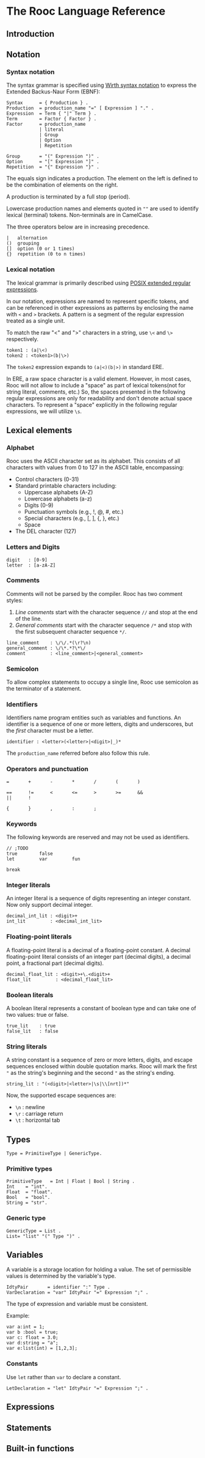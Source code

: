 # The Rooc Language Reference

## Introduction

## Notation

### Syntax notation

The syntax grammar is specified using [Wirth syntax notation](https://en.wikipedia.org/wiki/Wirth_syntax_notation) to express the Extended Backus-Naur Form (EBNF):

```ebnf
Syntax      = { Production } .
Production  = production_name "=" [ Expression ] "." .
Expression  = Term { "|" Term } .
Term        = Factor { Factor } .
Factor      = production_name
            | literal
            | Group 
            | Option 
            | Repetition

Group       = "(" Expression ")" .
Option      = "[" Expression "]" .
Repetition  = "{" Expression "}" .
```

The equals sign indicates a production. 
The element on the left is defined to be the combination of elements on the right. 

A production is terminated by a full stop (period).

Lowercase production names and elements quoted in `""` are used to identify lexical (terminal) tokens. Non-terminals are in CamelCase. 

The three operators below are in increasing precedence.

```ebnf
|   alternation
()  grouping
[]  option (0 or 1 times)
{}  repetition (0 to n times)
```

### Lexical notation

The lexical grammar is primarily described using [POSIX extended regular expressions](https://en.wikibooks.org/wiki/Regular_Expressions/POSIX-Extended_Regular_Expressions).

In our notation, expressions are named to represent specific tokens, and can be referenced in other expressions as patterns by enclosing the name with `<` and `>` brackets. 
A pattern is a segment of the regular expression treated as a single unit.

To match the raw "<" and ">" characters in a string, use `\<` and `\>` respectively.

```
token1 : (a|\<)
token2 : <token1>(b|\>)
```

The `token2` expression expands to `(a|<)(b|>)` in standard ERE.

In ERE, a raw space character is a valid element. 
However, in most cases, Rooc will not allow to include a "space" as part of lexical tokens(not for string literal, comments, etc.) So, the spaces presented in the following regular expressions are only for readability and don't denote actual space characters.
To represent a "space" explicitly in the following regular expressions, we will utilize `\s`.

## Lexical elements

### Alphabet

Rooc uses the ASCII character set as its alphabet. This consists of all characters with values from 0 to 127 in the ASCII table, encompassing:

* Control characters (0-31)
* Standard printable characters including:
    * Uppercase alphabets (A-Z)
    * Lowercase alphabets (a-z)
    * Digits (0-9)
    * Punctuation symbols (e.g., !, @, #, etc.)
    * Special characters (e.g., [, ], {, }, etc.)
    * Space
* The DEL character (127)

### Letters and Digits

```
digit   : [0-9]
letter  : [a-zA-Z]
```

### Comments

Comments will not be parsed by the compiler. Rooc has two comment styles:

1. _Line comments_ start with the character sequence `//` and stop at the end of the line.
2. _General comments_ start with the character sequence `/*` and stop with the first subsequent character sequence `*/`.

```
line_comment    : \/\/.*(\r?\n)
general_comment : \/\*.*?\*\/
comment         : <line_comment>|<general_comment>
```

### Semicolon

To allow complex statements to occupy a single line, Rooc use semicolon as the terminator of a statement. 

### Identifiers

Identifiers name program entities such as variables and functions. An identifier is a sequence of one or more letters, digits and underscores, but the *first* character must be a letter.

```
identifier : <letter>(<letter>|<digit>|_)*
```

The `production_name` referred before also follow this rule.

### Operators and punctuation

```
=       +       -       *       /       (       )

==      !=      <       <=      >       >=      &&  
||      !       

{       }       ,       :       ;
```

<!-- ```
;NOTE: following style is too verbose
assign  : =
plus    : \+
minus   : -
times   : \*
divide  : /
lparen  : \(
rparen  : \)

eq      : ==
neq     : !=
lt      : <
leq     : <=
gt      : \>
geq     : \>=
and     : &&
or      : \|\|
not     : !

lbrace  : {
rbrace  : }
comma   : ,
colon   : :
``` -->

### Keywords

The following keywords are reserved and may not be used as identifiers.

```
// ;TODO
true        false
let         var         fun  

break
```

### Integer literals

An integer literal is a sequence of digits representing an integer constant. Now only support decimal integer.

<!-- ;TODO: non-decimal base integer literal -->

```
decimal_int_lit : <digit>+
int_lit         : <decimal_int_lit>
```


### Floating-point literals

A floating-point literal is a decimal of a floating-point constant.
A decimal floating-point literal consists of an integer part (decimal digits), a decimal point, a fractional part (decimal digits).

<!-- ;TODO: exponent part -->
<!-- ;TODO: omit leading zero -->
```
decimal_float_lit : <digit>+\.<digit>+
float_lit         : <decimal_float_lit>
```

### Boolean literals

A boolean literal represents a constant of boolean type and can take one of two values: true or false.

```
true_lit    : true
false_lit   : false
```


### String literals

A string constant is a sequence of zero or more letters, digits, and escape sequences enclosed within double quotation marks. Rooc will mark the first `"` as the string's beginning and the second `"` as the string's ending. 

```
string_lit : "(<digit>|<letter>|\s|\\[nrt])*"
```

Now, the supported escape sequences are:

* `\n` : newline
* `\r` : carriage return
* `\t` : horizontal tab


## Types

<!-- ;TODO: should struct be a type? -->


```ebnf
Type = PrimitiveType | GenericType.
```

### Primitive types

<!-- ;TODO: detailed type introduction -->

```ebnf
PrimitiveType   = Int | Float | Bool | String .
Int    = "int".
Float  = "float".
Bool   = "bool".
String = "str".
```


### Generic type

```ebnf
GenericType = List .
List= "list" "(" Type ")" .
```

## Variables

A variable is a storage location for holding a value. The set of permissible values is determined by the variable's type.

```ebnf
IdtyPair       = identifier ":" Type .
VarDeclaration = "var" IdtyPair "=" Expression ";" .
```

The type of expression and variable must be consistent.

Example:

```plaintext
var a:int = 1;          
var b :bool = true;
var c: float = 3.0;
var d:string = "a";
var e:list(int) = [1,2,3];
```

### Constants

Use `let` rather than `var` to declare a constant.

```ebnf
LetDeclaration = "let" IdtyPair "=" Expression ";" .
```

<!-- ;TODO
Struct types
Function types
trait types
 -->

## Expressions




## Statements



## Built-in functions